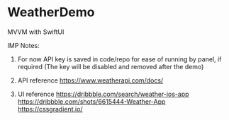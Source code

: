 # WeatherDemo
MVVM with SwiftUI

IMP Notes:
1. For now API key is saved in code/repo for ease of running by panel, if required (The key will be disabled and removed after the demo)

2. API reference
https://www.weatherapi.com/docs/

3. UI reference
https://dribbble.com/search/weather-ios-app
https://dribbble.com/shots/6615444-Weather-App
https://cssgradient.io/
